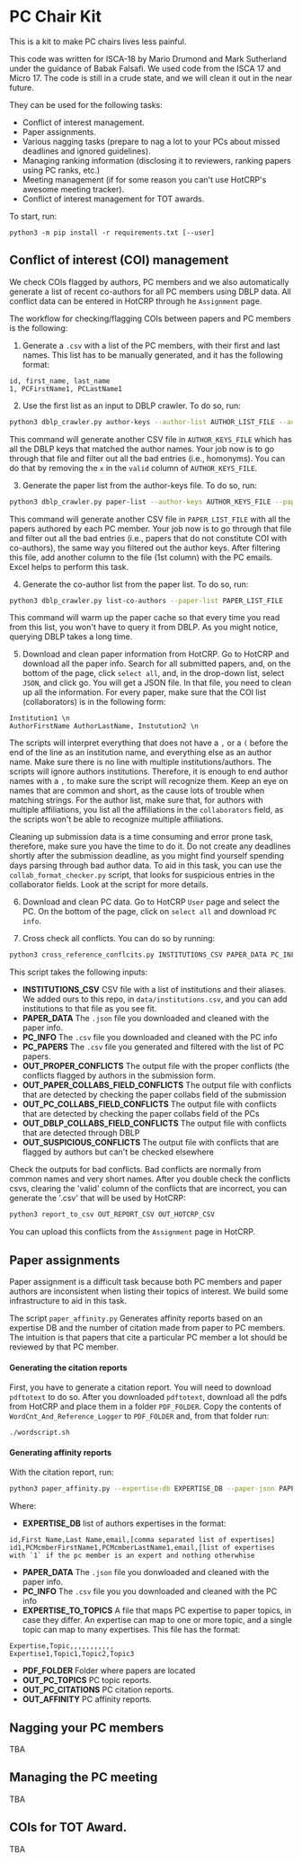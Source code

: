 # PC Chair Kit
This is a kit to make PC chairs lives less painful.

This code was written for ISCA-18 by Mario Drumond and Mark Sutherland under the guidance of Babak Falsafi. We used code from the ISCA 17 and Micro 17. The code is still in a crude state, and we will clean it out in the near future.

They can be used for the following tasks:
* Conflict of interest management.
* Paper assignments.
* Various nagging tasks (prepare to nag a lot to your PCs about missed deadlines and ignored guidelines).
* Managing ranking information (disclosing it to reviewers, ranking papers using PC ranks, etc.)
* Meeting management (if for some reason you can't use HotCRP's awesome meeting tracker).
* Conflict of interest management for TOT awards.

To start, run:
```
python3 -m pip install -r requirements.txt [--user]
```
## Conflict of interest (COI) management
We check COIs flagged by authors, PC members and we also automatically generate a list of recent co-authors for all PC members using DBLP data. All conflict data can be entered in HotCRP through he `Assignment` page.

The workflow for checking/flagging COIs between papers and PC members is the following:
1. Generate a `.csv` with a list of the PC members, with their first and last names. This list has to be manually generated, and it has the following format:
```
id, first_name, last_name
1, PCFirstName1, PCLastName1
```

2. Use the first list as an input to DBLP crawler. To do so, run:
```bash
python3 dblp_crawler.py author-keys --author-list AUTHOR_LIST_FILE --author-keys AUTHOR_KEYS_FILE
```
This command will generate another CSV file in `AUTHOR_KEYS_FILE` which has all the DBLP keys that matched the author names. Your job now is to go through that file and filter out all the bad entries (i.e., homonyms). You can do that by removing the `x` in the `valid` column of `AUTHOR_KEYS_FILE`.

3. Generate the paper list from the author-keys file. To do so, run:
```bash
python3 dblp_crawler.py paper-list --author-keys AUTHOR_KEYS_FILE --paper-list PAPER_LIST_FILE
```
This command will generate another CSV file in `PAPER_LIST_FILE` with all the papers authored by each PC member. Your job now is to go through that file and filter out all the bad entries (i.e., papers that do not constitute COI with co-authors), the same way you filtered out the author keys. After filtering this file, add another column to the file (1st column) with the PC emails. Excel helps to perform this task.

4. Generate the co-author list from the paper list. To do so, run:
```bash
python3 dblp_crawler.py list-co-authors --paper-list PAPER_LIST_FILE
```
This command will warm up the paper cache so that every time you read from this list, you won't have to query it from DBLP. As you might notice, querying DBLP takes a long time.

5. Download and clean paper information from HotCRP. Go to HotCRP and download all the paper info. Search for all submitted papers, and, on the bottom of the page, click `select all`, and, in the drop-down list, select `JSON`, and click go. You will get a JSON file. In that file, you need to clean up all the information. For every paper, make sure that the COI list (collaborators) is in the following form:
```
Institution1 \n
AuthorFirstName AuthorLastName, Instutution2 \n
```
The scripts will interpret everything that does not have a `,` or a `(` before the end of the line as an institution name, and everything else as an author name. Make sure there is no line with multiple institutions/authors. The scripts will ignore authors institutions. Therefore, it is enough to end author names with a `,` to make sure the script will recognize them. Keep an eye on names that are common and short, as the cause lots of trouble when matching strings. For the author list, make sure that, for authors with multiple affiliations, you list all the affiliations in the `collaborators` field, as the scripts won't be able to recognize multiple affiliations.

Cleaning up submission data is a time consuming and error prone task, therefore, make sure you have the time to do it. Do not create any deadlines shortly after the submission deadline, as you might find yourself spending days parsing through bad author data. To aid in this task, you can use the `collab_format_checker.py` script, that looks for suspicious entries in the collaborator fields. Look at the script for more details.

6. Download and clean PC data. Go to HotCRP `User` page and select the PC. On the bottom of the page, click on `select all` and download `PC info`.

7. Cross check all conflicts. You can do so by running:
```bash
python3 cross_reference_conflcits.py INSTITUTIONS_CSV PAPER_DATA PC_INFO PC_PAPERS OUT_PROPER_CONFLICTS PAPER_COLLABS_FIELD_CONFLICTS PC_COLLABS_FIELD_CONFLICTS DBLP_COLLABS_FIELD_CONFLICTS SUSPICIOUS_CONFLICTS
```

This script takes the following inputs:
* **INSTITUTIONS_CSV** CSV file with a list of institutions and their aliases. We added ours to this repo, in `data/institutions.csv`, and you can add institutions to that file as you see fit.
* **PAPER_DATA** The `.json` file you downloaded and cleaned with the paper info.
* **PC_INFO** The `.csv` file you downloaded and cleaned with the PC info
* **PC_PAPERS** The `.csv` file you generated and filtered with the list of PC papers.
* **OUT_PROPER_CONFLICTS** The output file with the proper conflicts (the conflicts flagged by authors in the submission form.
* **OUT_PAPER_COLLABS_FIELD_CONFLICTS** The output file with conflicts that are detected by checking the paper collabs field of the submission
* **OUT_PC_COLLABS_FIELD_CONFLICTS** The output file with conflicts that are detected by checking the paper collabs field of the PCs
* **OUT_DBLP_COLLABS_FIELD_CONFLICTS** The output file with conflicts that are detected through DBLP
* **OUT_SUSPICIOUS_CONFLICTS** The output file with conflicts that are flagged by authors but can't be checked elsewhere

Check the outputs for bad conflicts. Bad conflicts are normally from common names and very short names.
After you double check the conflicts csvs, clearing the 'valid' column of the conflicts that are incorrect, you can generate the '.csv' that will be used by HotCRP:

```bash
python3 report_to_csv OUT_REPORT_CSV OUT_HOTCRP_CSV
```

You can upload this conflicts from the `Assignment` page in HotCRP.

## Paper assignments
Paper assignment is a difficult task because both PC members and paper authors are inconsistent when listing their topics of interest. We build some infrastructure to aid in this task.

The script `paper_affinity.py` Generates affinity reports based on an expertise DB and the number of citation made from paper to PC members. The intuition is that papers that cite a particular PC member a lot should be reviewed by that PC member. 

#### Generating the citation reports

First, you have to generate a citation report. You will need to download `pdftotext` to do so. After you downloaded `pdftotext`, download all the pdfs from HotCRP and place them in a folder `PDF_FOLDER`. Copy the contents of `WordCnt_And_Reference_Logger` to `PDF_FOLDER` and, from that folder run:
```
./wordscript.sh
```

#### Generating affinity reports

With the citation report, run:
```bash
python3 paper_affinity.py --expertise-db EXPERTISE_DB --paper-json PAPER_DATA --pc-csv PC_INFO --expertise-to-topics EXPERTISE_TO_TOPICS --submissions PDF_FOLDER --out-pc-topics OUT_PC_TOPICS --out-pc-citations OUT_PC_CITATIONS --out-affinity OUT_AFFINITY
```
Where:
* **EXPERTISE_DB** list of authors expertises in the format:
```
id,First Name,Last Name,email,[comma separated list of expertises]
id1,PCMcmberFirstName1,PCMcmberLastName1,email,[list of expertises with `1` if the pc member is an expert and nothing otherwhise
```
* **PAPER_DATA** The `.json` file you donwloaded and cleaned with the paper info.
* **PC_INFO** The `.csv` file you you downloaded and cleaned with the PC info
* **EXPERTISE_TO_TOPICS** A file that maps PC expertise to paper topics, in case they differ. An expertise can map to one or more topic, and a single topic can map to many expertises. This file has the format:
```
Expertise,Topic,,,,,,,,,,,
Expertise1,Topic1,Topic2,Topic3
```
* **PDF_FOLDER** Folder where papers are located
* **OUT_PC_TOPICS** PC topic reports.
* **OUT_PC_CITATIONS** PC citation reports.
* **OUT_AFFINITY** PC affinity reports.

## Nagging your PC members
TBA

## Managing the PC meeting
TBA

## COIs for TOT Award.
TBA
